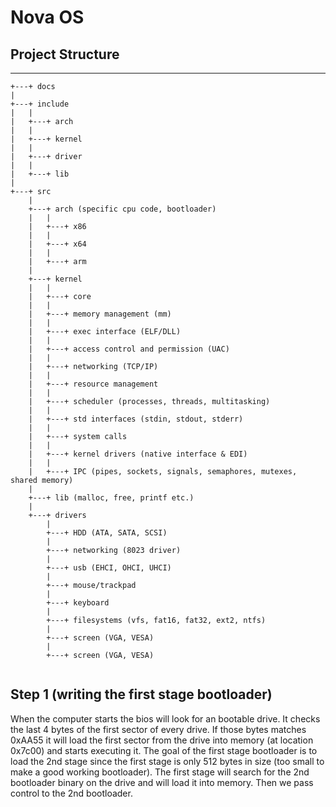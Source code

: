 # Nova OS


## Project Structure
----
```
+---+ docs
|
+---+ include
|	|
|	+---+ arch
|	|
|	+---+ kernel
|	|
|	+---+ driver
|	|
|	+---+ lib
|
+---+ src
	|
	+---+ arch (specific cpu code, bootloader)
	|	|
	|	+---+ x86
	|	|
	|	+---+ x64
	|	|
	|	+---+ arm
	|
	+---+ kernel
	|	|
	|	+---+ core
	|	|
	|	+---+ memory management (mm)
	|	|
	|	+---+ exec interface (ELF/DLL)
	|	|
	|	+---+ access control and permission (UAC)
	|	|
	|	+---+ networking (TCP/IP)
	|	|
	|	+---+ resource management
	|	|
	|	+---+ scheduler (processes, threads, multitasking)
	|	|
	|	+---+ std interfaces (stdin, stdout, stderr)
	|	|
	|	+---+ system calls
	|	|
	|	+---+ kernel drivers (native interface & EDI)
	|	|
	|	+---+ IPC (pipes, sockets, signals, semaphores, mutexes, shared memory)
	|
	+---+ lib (malloc, free, printf etc.)
	|
	+---+ drivers
		|
		+---+ HDD (ATA, SATA, SCSI)
		|
		+---+ networking (8023 driver)
		|
		+---+ usb (EHCI, OHCI, UHCI)
		|
		+---+ mouse/trackpad
		|
		+---+ keyboard
		|
		+---+ filesystems (vfs, fat16, fat32, ext2, ntfs)
		|
		+---+ screen (VGA, VESA)
		|
		+---+ screen (VGA, VESA)
	
```

## Step 1 (writing the first stage bootloader)
When the computer starts the bios will look for an bootable drive. It checks the last 4 bytes of the first sector of every drive. If those bytes matches 0xAA55 it will load the first sector from the drive into memory (at location 0x7c00) and starts executing it. The goal of the first stage bootloader is to load the 2nd stage since the first stage is only 512 bytes in size (too small to make a good working bootloader). The first stage will search for the 2nd bootloader binary on the drive and will load it into memory. Then we pass control to the 2nd bootloader.
